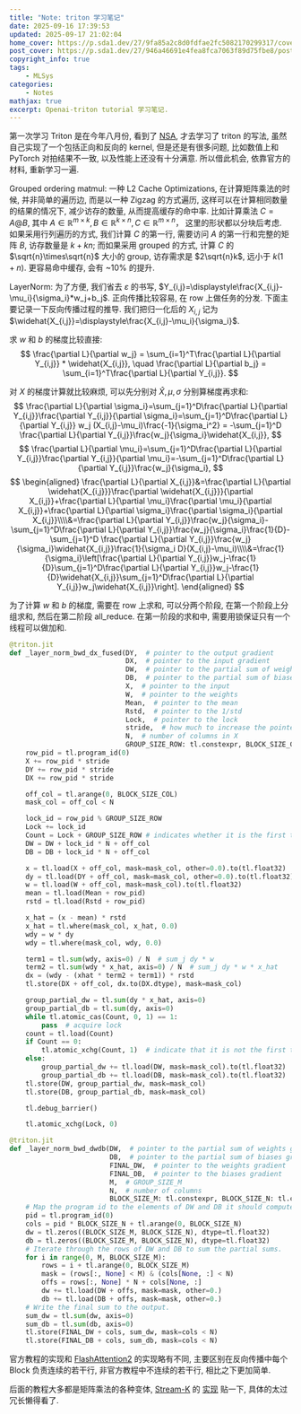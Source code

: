 ```yaml
---
title: "Note: triton 学习笔记"
date: 2025-09-16 17:39:53
updated: 2025-09-17 21:02:04
home_cover: https://p.sda1.dev/27/9fa85a2c8d0fdfae2fc5082170299317/cover.jpg
post_cover: https://p.sda1.dev/27/946a46691e4fea8fca7063f89d75fbe8/post.png
copyright_info: true
tags:
    - MLSys
categories:
    - Notes
mathjax: true
excerpt: Openai-triton tutorial 学习笔记.
---
```


第一次学习 Triton 是在今年八月份, 看到了 <a href="Native Sparse Attention: Hardware-Aligned and Natively Trainable Sparse Attention">NSA</a>, 才去学习了 triton 的写法, 虽然自己实现了一个包括正向和反向的 kernel, 但是还是有很多问题, 比如数值上和 PyTorch 对拍结果不一致, 以及性能上还没有十分满意. 所以借此机会, 依靠官方的材料, 重新学习一遍.

Grouped ordering matmul: 一种 L2 Cache Optimizations, 在计算矩阵乘法的时候, 并非简单的遍历边, 而是以一种 Zigzag 的方式遍历, 这样可以在计算相同数量的结果的情况下, 减少访存的数量, 从而提高缓存的命中率. 比如计算乘法 $C=A @ B$, 其中 $A\in\mathbb{R}^{m\times k}, B\in\mathbb{R}^{k\times n}, C\in\mathbb{R}^{m\times n}$， 这里的形状都以分块后考虑. 如果采用行列遍历的方式, 我们计算 $C$ 的第一行, 需要访问 $A$ 的第一行和完整的矩阵 $B$, 访存数量是 $k+kn$; 而如果采用 grouped 的方式, 计算 $C$ 的 $\sqrt{n}\times\sqrt{n}$ 大小的 group, 访存需求是 $2\sqrt{n}k$, 远小于 $k(1+n)$. 更容易命中缓存, 会有 ~10% 的提升.

LayerNorm: 为了方便, 我们省去 $\varepsilon$ 的书写, $Y_{i,j}=\displaystyle\frac{X_{i,j}-\mu_i}{\sigma_i}*w_j+b_j$. 正向传播比较容易, 在 row 上做任务的分发. 下面主要记录一下反向传播过程的推导. 我们把归一化后的 $X_{i,j}$ 记为 $\widehat{X_{i,j}}=\displaystyle\frac{X_{i,j}-\mu_i}{\sigma_i}$.

求 $w$ 和 $b$ 的梯度比较直接:
$$
\frac{\partial L}{\partial w_j} = \sum_{i=1}^T\frac{\partial L}{\partial Y_{i,j}} * \widehat{X_{i,j}}, \quad \frac{\partial L}{\partial b_j} = \sum_{i=1}^T\frac{\partial L}{\partial Y_{i,j}}.
$$

对 $X$ 的梯度计算就比较麻烦, 可以先分别对 $\widehat{X}, \mu, \sigma$ 分别算梯度再求和:
$$
\frac{\partial L}{\partial \sigma_i}=\sum_{j=1}^D\frac{\partial L}{\partial Y_{i,j}}\frac{\partial Y_{i,j}}{\partial \sigma_i}=\sum_{j=1}^D\frac{\partial L}{\partial Y_{i,j}} w_j (X_{i,j}-\mu_i)\frac{-1}{\sigma_i^2} = -\sum_{j=1}^D \frac{\partial L}{\partial Y_{i,j}}\frac{w_j}{\sigma_i}\widehat{X_{i,j}},
$$
$$
\frac{\partial L}{\partial \mu_i}=\sum_{j=1}^D\frac{\partial L}{\partial Y_{i,j}}\frac{\partial Y_{i,j}}{\partial \mu_i}=-\sum_{j=1}^D\frac{\partial L}{\partial Y_{i,j}}\frac{w_j}{\sigma_i},
$$
$$
\begin{aligned}
\frac{\partial L}{\partial X_{i,j}}&=\frac{\partial L}{\partial \widehat{X_{i,j}}}\frac{\partial \widehat{X_{i,j}}}{\partial X_{i,j}}+\frac{\partial L}{\partial \mu_i}\frac{\partial \mu_i}{\partial X_{i,j}}+\frac{\partial L}{\partial \sigma_i}\frac{\partial \sigma_i}{\partial X_{i,j}}\\\\&=\frac{\partial L}{\partial Y_{i,j}}\frac{w_j}{\sigma_i}-\sum_{j=1}^D\frac{\partial L}{\partial Y_{i,j}}\frac{w_j}{\sigma_i}\frac{1}{D}-\sum_{j=1}^D \frac{\partial L}{\partial Y_{i,j}}\frac{w_j}{\sigma_i}\widehat{X_{i,j}}\frac{1}{\sigma_i D}(X_{i,j}-\mu_i)\\\\&=\frac{1}{\sigma_i}\left[\frac{\partial L}{\partial Y_{i,j}}w_j-\frac{1}{D}\sum_{j=1}^D\frac{\partial L}{\partial Y_{i,j}}w_j-\frac{1}{D}\widehat{X_{i,j}}\sum_{j=1}^D\frac{\partial L}{\partial Y_{i,j}}w_j\widehat{X_{i,j}}\right].
\end{aligned}
$$

为了计算 $w$ 和 $b$ 的梯度, 需要在 row 上求和, 可以分两个阶段, 在第一个阶段上分组求和, 然后在第二阶段 all_reduce. 在第一阶段的求和中, 需要用锁保证只有一个线程可以做加和.

```python
@triton.jit
def _layer_norm_bwd_dx_fused(DY,  # pointer to the output gradient
                             DX,  # pointer to the input gradient
                             DW,  # pointer to the partial sum of weights gradient
                             DB,  # pointer to the partial sum of biases gradient
                             X,  # pointer to the input
                             W,  # pointer to the weights
                             Mean,  # pointer to the mean
                             Rstd,  # pointer to the 1/std
                             Lock,  # pointer to the lock
                             stride,  # how much to increase the pointer when moving by 1 row
                             N,  # number of columns in X
                             GROUP_SIZE_ROW: tl.constexpr, BLOCK_SIZE_COL: tl.constexpr):
    row_pid = tl.program_id(0)
    X += row_pid * stride
    DY += row_pid * stride
    DX += row_pid * stride

    off_col = tl.arange(0, BLOCK_SIZE_COL)
    mask_col = off_col < N

    lock_id = row_pid % GROUP_SIZE_ROW
    Lock += lock_id
    Count = Lock + GROUP_SIZE_ROW # indicates whether it is the first time to accumulate
    DW = DW + lock_id * N + off_col
    DB = DB + lock_id * N + off_col

    x = tl.load(X + off_col, mask=mask_col, other=0.0).to(tl.float32)
    dy = tl.load(DY + off_col, mask=mask_col, other=0.0).to(tl.float32)
    w = tl.load(W + off_col, mask=mask_col).to(tl.float32)
    mean = tl.load(Mean + row_pid)
    rstd = tl.load(Rstd + row_pid)

    x_hat = (x - mean) * rstd
    x_hat = tl.where(mask_col, x_hat, 0.0)
    wdy = w * dy
    wdy = tl.where(mask_col, wdy, 0.0)

    term1 = tl.sum(wdy, axis=0) / N  # sum_j dy * w
    term2 = tl.sum(wdy * x_hat, axis=0) / N  # sum_j dy * w * x_hat
    dx = (wdy - (xhat * term2 + term1)) * rstd
    tl.store(DX + off_col, dx.to(DX.dtype), mask=mask_col)

    group_partial_dw = tl.sum(dy * x_hat, axis=0)
    group_partial_db = tl.sum(dy, axis=0)
    while tl.atomic_cas(Count, 0, 1) == 1:
        pass  # acquire lock
    count = tl.load(Count)
    if Count == 0:
        tl.atomic_xchg(Count, 1)  # indicate that it is not the first time to accumulate
    else:
        group_partial_dw += tl.load(DW, mask=mask_col).to(tl.float32)
        group_partial_db += tl.load(DB, mask=mask_col).to(tl.float32)
    tl.store(DW, group_partial_dw, mask=mask_col)
    tl.store(DB, group_partial_db, mask=mask_col)

    tl.debug_barrier()

    tl.atomic_xchg(Lock, 0)

@triton.jit
def _layer_norm_bwd_dwdb(DW,  # pointer to the partial sum of weights gradient
                         DB,  # pointer to the partial sum of biases gradient
                         FINAL_DW,  # pointer to the weights gradient
                         FINAL_DB,  # pointer to the biases gradient
                         M,  # GROUP_SIZE_M
                         N,  # number of columns
                         BLOCK_SIZE_M: tl.constexpr, BLOCK_SIZE_N: tl.constexpr):
    # Map the program id to the elements of DW and DB it should compute.
    pid = tl.program_id(0)
    cols = pid * BLOCK_SIZE_N + tl.arange(0, BLOCK_SIZE_N)
    dw = tl.zeros((BLOCK_SIZE_M, BLOCK_SIZE_N), dtype=tl.float32)
    db = tl.zeros((BLOCK_SIZE_M, BLOCK_SIZE_N), dtype=tl.float32)
    # Iterate through the rows of DW and DB to sum the partial sums.
    for i in range(0, M, BLOCK_SIZE_M):
        rows = i + tl.arange(0, BLOCK_SIZE_M)
        mask = (rows[:, None] < M) & (cols[None, :] < N)
        offs = rows[:, None] * N + cols[None, :]
        dw += tl.load(DW + offs, mask=mask, other=0.)
        db += tl.load(DB + offs, mask=mask, other=0.)
    # Write the final sum to the output.
    sum_dw = tl.sum(dw, axis=0)
    sum_db = tl.sum(db, axis=0)
    tl.store(FINAL_DW + cols, sum_dw, mask=cols < N)
    tl.store(FINAL_DB + cols, sum_db, mask=cols < N)
```

官方教程的实现和 <a href="https://github.com/Dao-AILab/flash-attention/blob/main/flash_attn/ops/triton/layer_norm.py">FlashAttention2</a> 的实现略有不同, 主要区别在反向传播中每个 Block 负责连续的若干行, 非官方教程中不连续的若干行, 相比之下更加简单.

后面的教程大多都是矩阵乘法的各种变体, <a href="https://arxiv.org/abs/2301.03598">Stream-K</a> 的 <a href="https://github.com/triton-lang/triton/issues/1393#issuecomment-1518038216">实现</a> 贴一下, 具体的太过冗长懒得看了.
